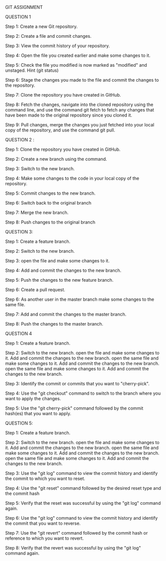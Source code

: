 GIT ASSIGNMENT

QUESTION 1

Step 1: Create a new Git repository.

Step 2: Create a file and commit changes.

Step 3: View the commit history of your repository.

Step 4: Open the file you created earlier and make some changes to it.

Step 5: Check the file you modified is now marked as "modified" and unstaged. Hint (git status)

Step 6: Stage the changes you made to the file and commit the changes to the repository.

Step 7: Clone the repository you have created in GitHub.

Step 8: Fetch the changes, navigate into the cloned repository using the command line, and use the command git fetch to fetch any changes that have been made to the original repository since you cloned it.

Step 9: Pull changes, merge the changes you just fetched into your local copy of the repository, and use the command git pull.

QUESTION 2 :

Step 1: Clone the repository you have created in GitHub.

Step 2: Create a new branch using the command.

Step 3: Switch to the new branch.

Step 4: Make some changes to the code in your local copy of the repository.

Step 5: Commit changes to the new branch.

Step 6: Switch back to the original branch

Step 7: Merge the new branch.

Step 8: Push changes to the original branch

QUESTION 3:

Step 1: Create a feature branch.

Step 2: Switch to the new branch.

Step 3: open the file and make some changes to it.

Step 4: Add and commit the changes to the new branch.

Step 5: Push the changes to the new feature branch.

Step 6: Create a pull request.

Step 6: As another user in the master branch make some changes to the same file.

Step 7: Add and commit the changes to the master branch.

Step 8: Push the changes to the master branch.

QUESTION 4

Step 1: Create a feature branch.

Step 2: Switch to the new branch. open the file and make some changes to it. Add and commit the changes to the new branch. open the same file and make some changes to it. Add and commit the changes to the new branch. open the same file and make some changes to it. Add and commit the changes to the new branch.

Step 3: Identify the commit or commits that you want to "cherry-pick".

Step 4: Use the "git checkout" command to switch to the branch where you want to apply the changes.

Step 5: Use the "git cherry-pick" command followed by the commit hash(es) that you want to apply.

QUESTION 5:

Step 1: Create a feature branch.

Step 2: Switch to the new branch. open the file and make some changes to it. Add and commit the changes to the new branch. open the same file and make some changes to it. Add and commit the changes to the new branch. open the same file and make some changes to it. Add and commit the changes to the new branch.

Step 3: Use the "git log" command to view the commit history and identify the commit to which you want to reset.

Step 4: Use the "git reset" command followed by the desired reset type and the commit hash

Step 5: Verify that the reset was successful by using the "git log" command again.

Step 6: Use the "git log" command to view the commit history and identify the commit that you want to reverse.

Step 7: Use the "git revert" command followed by the commit hash or reference to which you want to revert.

Step 8: Verify that the revert was successful by using the "git log" command again.

